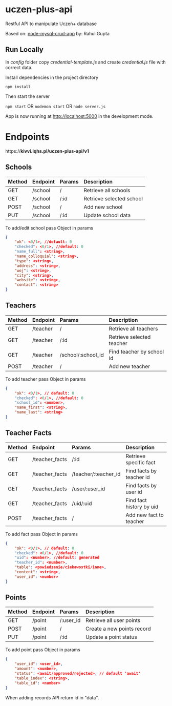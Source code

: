 # uczen-plus-api
Restful API to manipulate Uczeń+ database

Based on: [node-mysql-crud-app](https://github.com/rahulguptafullstack/node-mysql-crud-app)
by: Rahul Gupta

## Run Locally

In *config* folder copy *credential-template.js* and create *credential.js* file with correct data.


Install dependencies in the project directory

`npm install`

Then start the server

`npm start` OR `nodemon start` OR `node server.js`

App is now running at [http://localhost:5000](http://localhost:5000) in the development mode.


# Endpoints

https://**kivvi.iqhs.pl/uczen-plus-api/v1**

## Schools

| Method | Endpoint | Params | Description |
| :----- | :------- | :----- | :---------- |
| GET | /school | / | Retrieve all schools  |
| GET | /school | /:id | Retrieve selected school |
| POST | /school | / | Add new school |
| PUT | /school | /:id | Update school data |

To add/edit school pass Object in params
```json
{
    "ok": <0/1>, //default: 0
    "checked": <0/1>, //default: 0
    "name_full": <string>,
    "name_colloquial": <string>,
    "type": <string>,
    "address": <string>,
    "woj": <string>,
    "city": <string>,
    "website": <string>,
    "contact": <string>
}
```

## Teachers

| Method | Endpoint | Params | Description |
| :----- | :------- | :----- | :---------- |
| GET | /teacher | / | Retrieve all teachers  |
| GET | /teacher | /:id | Retrieve selected teacher |
| GET | /teacher | /school/:school_id | Find teacher by school id |
| POST | /teacher | / | Add new teacher |

To add teacher pass Object in params
```json
{
    "ok": <0/1>, // default: 0
    "checked": <0/1>, //default: 0
    "school_id": <number>,
    "name_first": <string>,
    "name_last": <string>
}
```

## Teacher Facts

| Method | Endpoint | Params | Description |
| :----- | :------- | :----- | :---------- |
| GET | /teacher_facts | /:id | Retrieve specific fact |
| GET | /teacher_facts | /teacher/:teacher_id | Find facts by teacher id |
| GET | /teacher_facts | /user/:user_id | Find facts by user id |
| GET | /teacher_facts | /uid/:uid | Find fact history by uid |
| POST | /teacher_facts | / | Add new fact to teacher |

To add fact pass Object in params
```json
{
    "ok": <0/1>, // default: 0
    "checked": <0/1>, //default: 0
    "uid": <number>, //default: generated
    "teacher_id": <number>,
    "table": <powiedzenie/ciekawostki/inne>,
    "content": <string>,
    "user_id": <number>
}
```

## Points

| Method | Endpoint | Params | Description |
| :----- | :------- | :----- | :---------- |
| GET | /point | /:user_id | Retrieve all user points |
| POST | /point | / | Create a new points record |
| PUT | /point | /:id | Update a point status |

To add point pass Object in params
```json
{
    "user_id": <user_id>,
    "amount": <number>,
    "status": <await/approved/rejected>, // default 'await'
    "table_index": <string>,
    "table_id": <number>
}
```

When adding records API return id in "data".